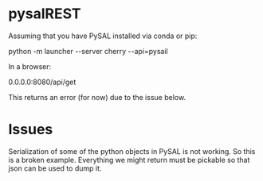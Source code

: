 pysalREST
=========

Assuming that you have PySAL installed via conda or pip:

python -m launcher --server cherry --api=pysail

In a browser:

0.0.0.0:8080/api/get

This returns an error (for now) due to the issue below.

Issues
=======

Serialization of some of the python objects in PySAL is not working.  So this is a broken example.  Everything we might return must be pickable so that json can be used to dump it.


